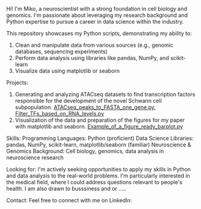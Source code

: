 Hi! I'm Miko, a neuroscientist with a strong foundation in cell biology and genomics. I'm passionate about leveraging my research background and Python expertise to pursue a career in data science within the industry.

This repository showcases my Python scripts, demonstrating my ability to:
1) Clean and manipulate data from various sources (e.g., genomic databases, sequencing experiments)
2) Perform data analysis using libraries like pandas, NumPy, and scikit-learn
3) Visualize data using matplotlib or seaborn

Projects:
1) Generating and analyzing ATACseq datasets to find transcription factors responsible for the development of the novel Schwann cell subpopulation. [ATACseq_peaks_to_FASTA_one_gene.py](https://github.com/MikoKozlowski/Portfolio/blob/main/ATACseq_peaks_to_FASTA_one_gene.py), [Filter_TFs_based_on_RNA_levels.py](https://github.com/MikoKozlowski/Portfolio/blob/main/Filter_TFs_based_on_RNA_levels.py)
2) Visualization of the data and preparation of the figures for my paper with matplotlib and seaborn. [Example_of_a_figure_ready_barplot.py](https://github.com/MikoKozlowski/Portfolio/blob/main/Example_of_a_figure_ready_barplot)

Skills:
Programming Languages: Python (proficient)
Data Science Libraries: pandas, NumPy, scikit-learn, matplotlib/seaborn (familiar)
Neuroscience & Genomics Background: Cell biology, genomics, data analysis in neuroscience research

Looking for:
I'm actively seeking opportunities to apply my skills in Python and data analysis to the real-world problems. I'm particularly interested in the medical field, where I could address questions relevant to people's health.  I am also drawn to busssiness and or ..... 

Contact:
Feel free to connect with me on LinkedIn: 
